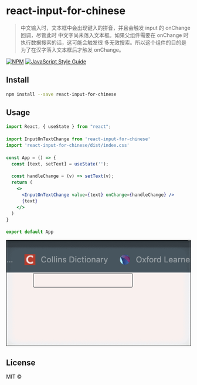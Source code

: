 # react-input-for-chinese

> 中文输入时，文本框中会出现键入的拼音，并且会触发 input 的 onChange 回调，尽管此时
> 中文字尚未落入文本框。如果父组件需要在 onChange 时执行数据搜索的话，这可能会触发很
> 多无效搜索。所以这个组件的目的是为了在汉字落入文本框后才触发 onChange。

[![NPM](https://img.shields.io/npm/v/react-input-for-chinese.svg)](https://www.npmjs.com/package/react-input-for-chinese) [![JavaScript Style Guide](https://img.shields.io/badge/code_style-standard-brightgreen.svg)](https://standardjs.com)

## Install

```bash
npm install --save react-input-for-chinese
```

## Usage

```jsx
import React, { useState } from "react";

import InputOnTextChange from 'react-input-for-chinese'
import 'react-input-for-chinese/dist/index.css'

const App = () => {
  const [text, setText] = useState('');

  const handleChange = (v) => setText(v);
  return (
    <>
      <InputOnTextChange value={text} onChange={handleChange} />
      {text}
    </>
  )
}

export default App

```
![gif.gif](https://github.com/blogrocks/InputOnTextChange/raw/main/gif.gif)
## License

MIT © [](https://github.com/)
